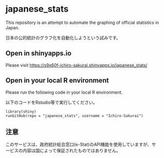 # japanese_stats

This repository is an attempt to automate the graphing of official statistics in Japan.

日本の公的統計のグラフ化を自動化しようという試みです。

## Open in shinyapps.io

Please visit https://s9x60f-ichiro-sakurai.shinyapps.io/japanese_stats/

## Open in your local R environment

Please run the following code in your local R environment.

以下のコードをRstudio等で実行してください。

```
library(shiny)
runGitHub(repo = "japanese_stats", username = "Ichiro-Sakurai")
```

## 注意

このサービスは、政府統計総合窓口(e-Stat)のAPI機能を使用していますが、サービスの内容は国によって保証されたものではありません。

